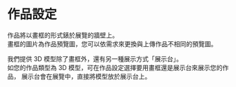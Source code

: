 # 作品設定

作品將以畫框的形式錶於展覽的牆壁上。 \
畫框的圖片為作品預覽圖，您可以依需求來更換與上傳作品不相同的預覽圖。

我們提供 3D 模型除了畫框外，還有另一種展示方式「展示台」。 \
如您的作品類型為 3D 模型，可在作品設定選擇要用畫框還是展示台來展示您的作品， 展示台會在展覽中，直接將模型放於展示台上。
